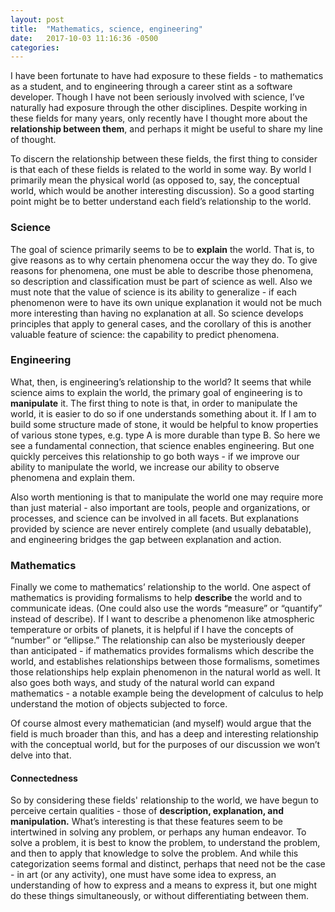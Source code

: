 ```yaml
---
layout: post
title:  "Mathematics, science, engineering"
date:   2017-10-03 11:16:36 -0500
categories: 
---
```


I have been fortunate to have had exposure to these fields - to mathematics as a student, and to engineering through a career stint as a software developer. Though I have not been seriously involved with science, I’ve naturally had exposure through the other disciplines. Despite working in these fields for many years, only recently have I thought more about the **relationship between them**, and perhaps it might be useful to share my line of thought. 

To discern the relationship between these fields, the first thing to consider is that each of these fields is related to the world in some way. By world I primarily mean the physical world (as opposed to, say, the conceptual world, which would be another interesting discussion). So a good starting point might be to better understand each field’s relationship to the world.

### Science

The goal of science primarily seems to be to **explain** the world. That is, to give reasons as to why certain phenomena occur the way they do. To give reasons for phenomena, one must be able to describe those phenomena, so description and classification must be part of science as well. Also we must note that the value of science is its ability to generalize - if each phenomenon were to have its own unique explanation it would not be much more interesting than having no explanation at all. So science develops principles that apply to general cases, and the corollary of this is another valuable feature of science: the capability to predict phenomena.

### Engineering

What, then, is engineering’s relationship to the world? It seems that while science aims to explain the world, the primary goal of engineering is to **manipulate** it. The first thing to note is that, in order to manipulate the world, it is easier to do so if one understands something about it. If I am to build some structure made of stone, it would be helpful to know properties of various stone types, e.g. type A is more durable than type B. So here we see a fundamental connection, that science enables engineering. But one quickly perceives this relationship to go both ways - if we improve our ability to manipulate the world, we increase our ability to observe phenomena and explain them.

Also worth mentioning is that to manipulate the world one may require more than just material - also important are tools, people and organizations, or processes, and science can be involved in all facets. But explanations provided by science are never entirely complete (and usually debatable), and engineering bridges the gap between explanation and action.

### Mathematics

Finally we come to mathematics’ relationship to the world. One aspect of mathematics is providing formalisms to help **describe** the world and to communicate ideas. (One could also use the words “measure” or “quantify” instead of describe). If I want to describe a phenomenon like atmospheric temperature or orbits of planets, it is helpful if I have the concepts of “number” or “ellipse.” The relationship can also be mysteriously deeper than anticipated - if mathematics provides formalisms which describe the world, and establishes relationships between those formalisms, sometimes those relationships help explain phenomenon in the natural world as well. It also goes both ways, and study of the natural world can expand mathematics - a notable example being the development of calculus to help understand the motion of objects subjected to force.

Of course almost every mathematician (and myself) would argue that the field is much broader than this, and has a deep and interesting relationship with the conceptual world, but for the purposes of our discussion we won’t delve into that.

#### Connectedness

So by considering these fields' relationship to the world, we have begun to perceive certain qualities - those of **description, explanation, and manipulation.** What’s interesting is that these features seem to be intertwined in solving any problem, or perhaps any human endeavor. To solve a problem, it is best to know the problem, to understand the problem, and then to apply that knowledge to solve the problem. And while this categorization seems formal and distinct, perhaps that need not be the case - in art (or any activity), one must have some idea to express, an understanding of how to express and a means to express it, but one might do these things simultaneously, or without differentiating between them.

